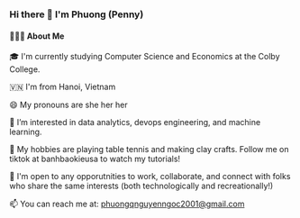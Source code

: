 ### Hi there 👋 I'm Phuong (Penny)

<!--
**phuong-nguyen-ngoc/phuong-nguyen-ngoc** is a ✨ _special_ ✨ repository because its `README.md` (this file) appears on your GitHub profile.

Here are some ideas to get you started:

- 🔭 I’m currently working on ...
- 🌱 I’m currently learning ...
- 👯 I’m looking to collaborate on ...
- 🤔 I’m looking for help with ...
- 💬 Ask me about ...
- 📫 How to reach me: ...
- 😄 Pronouns: ...
- ⚡ Fun fact: ...
-->
#### 👨🏻‍💻  About Me
🎓  I'm currently studying Computer Science and Economics at the Colby College.

🇻🇳  I'm from Hanoi, Vietnam 

😄  My pronouns are she her her

🌱  I’m interested in data analytics, devops engineering, and machine learning.

👀  My hobbies are playing table tennis and making clay crafts. Follow me on tiktok at banhbaokieusa to watch my tutorials!

🔭  I'm open to any opporutnities to work, collaborate, and connect with folks who share the same interests (both technologically and recreationally!)

📫  You can reach me at: phuongqnguyenngoc2001@gmail.com





